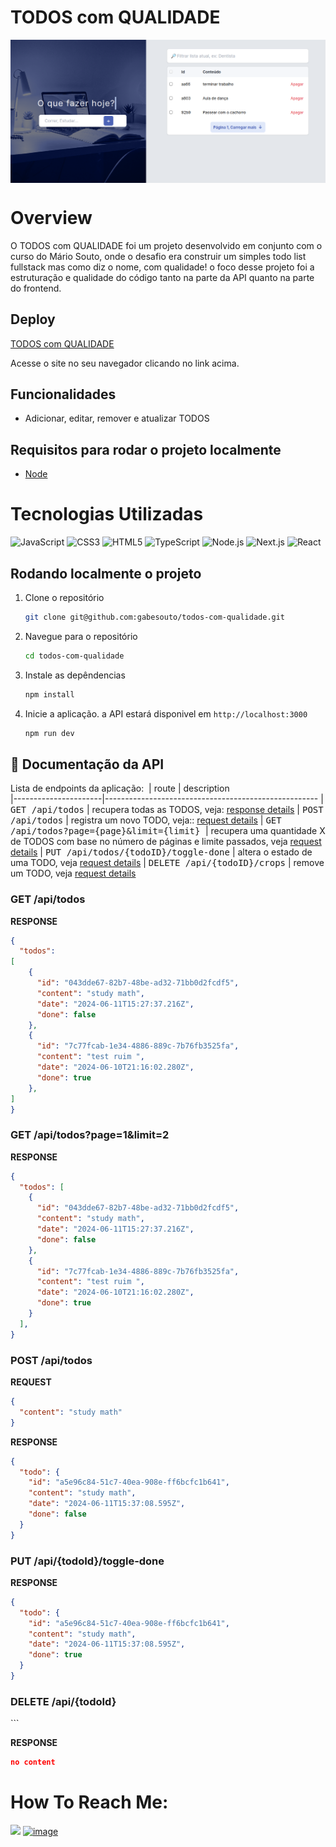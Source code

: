 # TODOS com QUALIDADE 

  <p align="center">
  <img 
    src="https://github.com/gabesouto/todos-com-qualidade/blob/main/public/home.png"
    align="center" 
    height="auto" 
    width="auto" 
  >
<p/>


# Overview

O TODOS com QUALIDADE foi um projeto desenvolvido em conjunto com o curso do Mário Souto, onde o desafio era construir um simples todo list fullstack mas como diz o nome, com qualidade! o foco desse projeto foi a estruturação e qualidade do código tanto na parte da API quanto na parte do frontend.


## Deploy
[TODOS com QUALIDADE](https://todos-com-qualidade.vercel.app/)

Acesse o site no seu navegador clicando no link acima.


## Funcionalidades

- Adicionar, editar, remover e atualizar TODOS

## Requisitos para rodar o projeto localmente

- [Node](https://docs.npmjs.com/downloading-and-installing-node-js-and-npm)

 
# Tecnologias Utilizadas
![JavaScript](https://img.shields.io/badge/javascript-%23323330.svg?style=for-the-badge&logo=javascript&logoColor=%23F7DF1E)
![CSS3](https://img.shields.io/badge/css3-%231572B6.svg?style=for-the-badge&logo=css3&logoColor=white)
![HTML5](https://img.shields.io/badge/html5-%23E34F26.svg?style=for-the-badge&logo=html5&logoColor=white)
![TypeScript](https://img.shields.io/badge/typescript-%23007ACC.svg?style=for-the-badge&logo=typescript&logoColor=white)
![Node.js](https://img.shields.io/badge/node.js-6DA55F?style=for-the-badge&logo=node.js&logoColor=white)
![Next.js](https://img.shields.io/badge/next.js-000000?style=for-the-badge&logo=nextdotjs&logoColor=white)
![React](https://img.shields.io/badge/react-%2320232a.svg?style=for-the-badge&logo=react&logoColor=%2361DAFB)



## Rodando localmente o projeto

1. Clone o repositório

    ```bash
   git clone git@github.com:gabesouto/todos-com-qualidade.git
    ```

2. Navegue para o repositório

    ```bash
    cd todos-com-qualidade
    ```

3. Instale as depêndencias

    ```bash
    npm install
    ```


4. Inicie a aplicação. a API estará disponivel em  `http://localhost:3000`   

    ```bash
    npm run dev
    ```

<h2 id="routes">📍 Documentação da API</h2>

Lista de endpoints da aplicação:
​
| route               | description                                          
|----------------------|-----------------------------------------------------
| <kbd>GET /api/todos</kbd>     | recupera todas as TODOS, veja: [response details](#get-todos)
| <kbd>POST /api/todos</kbd>     | registra um novo TODO, veja:: [request details](#post-tododos)
| <kbd>GET /api/todos?page={page}&limit={limit} </kbd>     | recupera uma quantidade X de TODOS com base no número de páginas e limite passados, veja [request details](#get-todos-query)
| <kbd>PUT /api/todos/{todoID}/toggle-done</kbd>     | altera o estado de uma TODO, veja [request details](#toggle-done)
| <kbd>DELETE /api/{todoID}/crops</kbd>     | remove um TODO, veja [request details](#delete-todo)


<h3 id="get-todos" >GET /api/todos</h3>


**RESPONSE**
```json
{
  "todos":
[
    {
      "id": "043dde67-82b7-48be-ad32-71bb0d2fcdf5",
      "content": "study math",
      "date": "2024-06-11T15:27:37.216Z",
      "done": false
    },
    {
      "id": "7c77fcab-1e34-4886-889c-7b76fb3525fa",
      "content": "test ruim ",
      "date": "2024-06-10T21:16:02.280Z",
      "done": true
    },
]
}
```


<h3 id="get-todos-query">GET /api/todos?page=1&limit=2</h3>

**RESPONSE**
```json
{
  "todos": [
    {
      "id": "043dde67-82b7-48be-ad32-71bb0d2fcdf5",
      "content": "study math",
      "date": "2024-06-11T15:27:37.216Z",
      "done": false
    },
    {
      "id": "7c77fcab-1e34-4886-889c-7b76fb3525fa",
      "content": "test ruim ",
      "date": "2024-06-10T21:16:02.280Z",
      "done": true
    }
  ],
}
```

<h3 id="post-todo">POST /api/todos</h3>


**REQUEST**
```json
{
  "content": "study math"
}
```

**RESPONSE**
```json
{
  "todo": {
    "id": "a5e96c84-51c7-40ea-908e-ff6bcfc1b641",
    "content": "study math",
    "date": "2024-06-11T15:37:08.595Z",
    "done": false
  }
}
```


<h3 id="toggle-done">PUT /api/{todoId}/toggle-done</h3>


**RESPONSE**
```json
{
  "todo": {
    "id": "a5e96c84-51c7-40ea-908e-ff6bcfc1b641",
    "content": "study math",
    "date": "2024-06-11T15:37:08.595Z",
    "done": true
  }
}
```

<h3 id="delete-todos">DELETE /api/{todoId}</h3>
```

**RESPONSE**
```json
no content
```

#  How To Reach Me:
 <a href="mailto:soutogabriel04@gmail.com?"><img src="https://img.shields.io/badge/gmail-%23DD0031.svg?&style=for-the-badge&logo=gmail&logoColor=white"/></a>
 [![image](https://img.shields.io/badge/Linkedin-0077B5?style=for-the-badge&logo=linkedin&logoColor=white)](https://www.linkedin.com/in/gabrielsouto-developer/)


